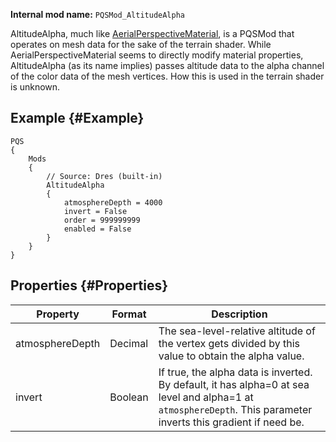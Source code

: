 **Internal mod name:** `PQSMod_AltitudeAlpha`

AltitudeAlpha, much like [AerialPerspectiveMaterial](/Syntax/PQSMods/AerialPerspectiveMaterial), is a PQSMod that operates on mesh data for the sake of the terrain shader. While AerialPerspectiveMaterial seems to directly modify material properties, AltitudeAlpha (as its name implies) passes altitude data to the alpha channel of the color data of the mesh vertices. How this is used in the terrain shader is unknown.

## Example {#Example}
```
PQS
{
    Mods
    {
        // Source: Dres (built-in)
        AltitudeAlpha
        {
            atmosphereDepth = 4000
            invert = False
            order = 999999999
            enabled = False
        }
    }
}
```

## Properties {#Properties}

|Property|Format|Description|
|--------|------|-----------|
|atmosphereDepth|Decimal|The sea-level-relative altitude of the vertex gets divided by this value to obtain the alpha value.|
|invert|Boolean|If true, the alpha data is inverted. By default, it has alpha=0 at sea level and alpha=1 at `atmosphereDepth`. This parameter inverts this gradient if need be.|